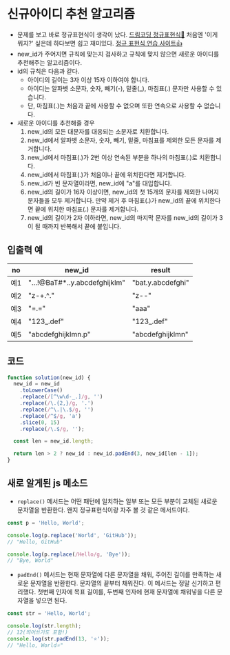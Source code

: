 # 신규아이디 추천 알고리즘

- 문제를 보고 바로 정규표현식이 생각이 났다. [드림코딩 정규표현식👏](https://youtu.be/t3M6toIflyQ) 처음엔 '이게 뭐지?' 싶은데 하다보면 쉽고 재미있다. [정규 표현식 연습 사이트👍](https://regexr.com/5ml92)
- new_id가 주어지면 규칙에 맞는지 검사하고 규칙에 맞지 않으면 새로운 아이디를 추천해주는 알고리즘이다.
- id의 규칙은 다음과 같다.
  - 아이디의 길이는 3자 이상 15자 이하여야 합니다.
  - 아이디는 알파벳 소문자, 숫자, 빼기(-), 밑줄(\_), 마침표(.) 문자만 사용할 수 있습니다.
  - 단, 마침표(.)는 처음과 끝에 사용할 수 없으며 또한 연속으로 사용할 수 없습니다.
- 새로운 아이디를 추천해줄 경우
  1. new_id의 모든 대문자를 대응되는 소문자로 치환합니다.
  2. new_id에서 알파벳 소문자, 숫자, 빼기, 밑줄, 마침표를 제외한 모든 문자를 제거합니다.
  3. new_id에서 마침표(.)가 2번 이상 연속된 부분을 하나의 마침표(.)로 치환합니다.
  4. new_id에서 마침표(.)가 처음이나 끝에 위치한다면 제거합니다.
  5. new_id가 빈 문자열이라면, new_id에 "a"를 대입합니다.
  6. new_id의 길이가 16자 이상이면, new_id의 첫 15개의 문자를 제외한 나머지 문자들을 모두 제거합니다. 만약 제거 후 마침표(.)가 new_id의 끝에 위치한다면 끝에 위치한 마침표(.) 문자를 제거합니다.
  7. new_id의 길이가 2자 이하라면, new_id의 마지막 문자를 new_id의 길이가 3이 될 때까지 반복해서 끝에 붙입니다.

## 입출력 예

| no  | new_id                         | result            |
| --- | ------------------------------ | ----------------- |
| 예1 | "...!@BaT#\*..y.abcdefghijklm" | "bat.y.abcdefghi" |
| 예2 | "z-+.^."                       | "z--"             |
| 예3 | "=.="                          | "aaa"             |
| 예4 | "123\_.def"                    | "123\_.def"       |
| 예5 | "abcdefghijklmn.p"             | "abcdefghijklmn"  |

## 코드

```js
function solution(new_id) {
  new_id = new_id
    .toLowerCase()
    .replace(/[^\w\d-_.]/g, '')
    .replace(/\.{2,}/g, '.')
    .replace(/^\.|\.$/g, '')
    .replace(/^$/g, 'a')
    .slice(0, 15)
    .replace(/\.$/g, '');

  const len = new_id.length;

  return len > 2 ? new_id : new_id.padEnd(3, new_id[len - 1]);
}
```

## 새로 알게된 js 메소드

- `replace()` 메서드는 어떤 패턴에 일치하는 일부 또는 모든 부분이 교체된 새로운 문자열을 반환한다. 왠지 정규표현식이랑 자주 볼 것 같은 메서드이다.

```js
const p = 'Hello, World';

console.log(p.replace('World', 'GitHub'));
// "Hello, GitHub"

console.log(p.replace(/Hello/g, 'Bye'));
// "Bye, World"
```

- `padEnd()` 메서드는 현재 문자열에 다른 문자열을 채워, 주어진 길이를 만족하는 새로운 문자열을 반환한다. 문자열의 끝부터 채워진다. 이 메서드는 정말 신기하고 편리했다.
  첫번째 인자에 목표 길이를, 두번째 인자에 현재 문자열에 채워넣을 다른 문자열을 넣으면 된다.

```js
const str = 'Hello, World';

console.log(str.length);
// 12(띄어쓰기도 포함!)
console.log(str.padEnd(13, '⭐️'));
// "Hello, World⭐"
```
